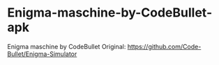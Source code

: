 # Enigma-maschine-by-CodeBullet-apk
Enigma maschine by CodeBullet
Original: https://github.com/Code-Bullet/Enigma-Simulator 
